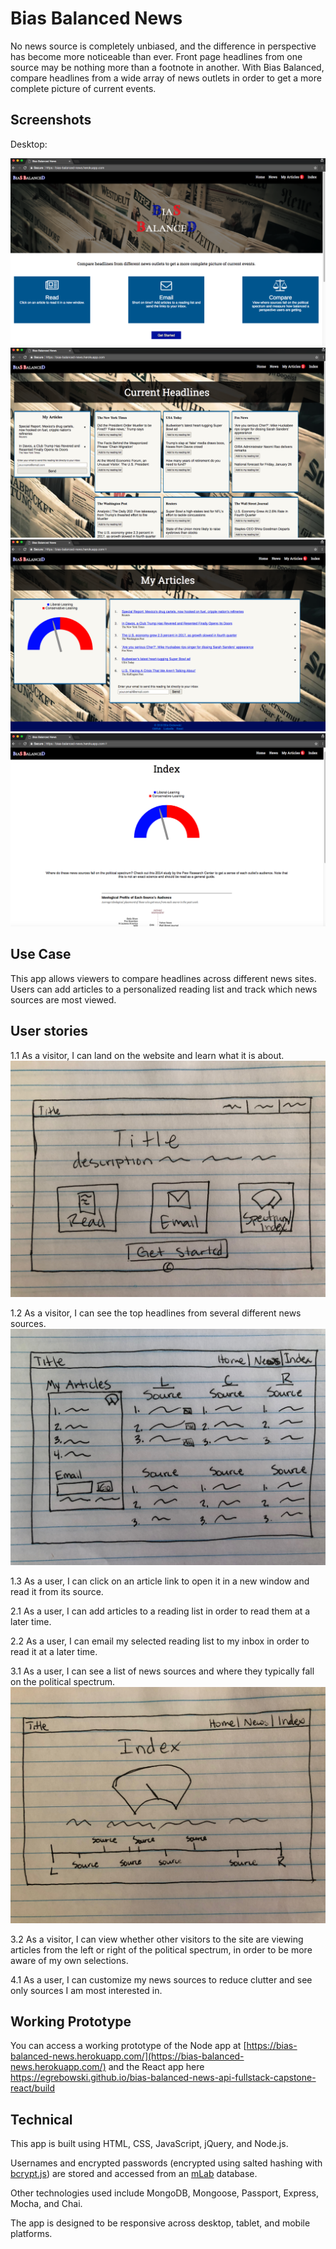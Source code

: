 # Bias Balanced News

No news source is completely unbiased, and the difference in perspective has become more noticeable than ever. Front page headlines from one source may be nothing more than a footnote in another. With Bias Balanced, compare headlines from a wide array of news outlets in order to get a more complete picture of current events.

## Screenshots
Desktop:

![Desktop](https://github.com/EGrebowski/bias-balanced-news-api-fullstack-capstone/blob/master/github-images/screen-shot-1.png)
![Desktop](https://github.com/EGrebowski/bias-balanced-news-api-fullstack-capstone/blob/master/github-images/screen-shot-2.png)
![Desktop](https://github.com/EGrebowski/bias-balanced-news-api-fullstack-capstone/blob/master/github-images/screen-shot-3.png)
![Desktop](https://github.com/EGrebowski/bias-balanced-news-api-fullstack-capstone/blob/master/github-images/screen-shot-4.png)


## Use Case
This app allows viewers to compare headlines across different news sites. Users can add articles to a personalized reading list and track which news sources are most viewed.

## User stories
1.1 As a visitor, I can land on the website and learn what it is about.
![Wireframe](https://github.com/EGrebowski/bias-balanced-news-api-fullstack-capstone/blob/master/github-images/user-story-1.JPG)

1.2 As a visitor, I can see the top headlines from several different news sources.
![Wireframe](https://github.com/EGrebowski/bias-balanced-news-api-fullstack-capstone/blob/master/github-images/user-story-2.JPG)

1.3 As a user, I can click on an article link to open it in a new window and read it from its source.

2.1 As a user, I can add articles to a reading list in order to read them at a later time.

2.2 As a user, I can email my selected reading list to my inbox in order to read it at a later time.

3.1 As a user, I can see a list of news sources and where they typically fall on the political spectrum.
![Wireframe](https://github.com/EGrebowski/bias-balanced-news-api-fullstack-capstone/blob/master/github-images/user-story-3.JPG)

3.2 As a visitor, I can view whether other visitors to the site are viewing articles from the left or right of the political spectrum, in order to be more aware of my own selections.

4.1 As a user, I can customize my news sources to reduce clutter and see only sources I am most interested in.

## Working Prototype
You can access a working prototype of the Node app at [https://bias-balanced-news.herokuapp.com/](https://bias-balanced-news.herokuapp.com/) and the React app here https://egrebowski.github.io/bias-balanced-news-api-fullstack-capstone-react/build

## Technical
This app is built using HTML, CSS, JavaScript, jQuery, and Node.js.

Usernames and encrypted passwords (encrypted using salted hashing with [bcrypt.js](https://www.npmjs.com/package/bcryptjs)) are stored and accessed from an [mLab](https://mlab.com) database.

Other technologies used include MongoDB, Mongoose, Passport, Express, Mocha, and Chai.

The app is designed to be responsive across desktop, tablet, and mobile platforms.
